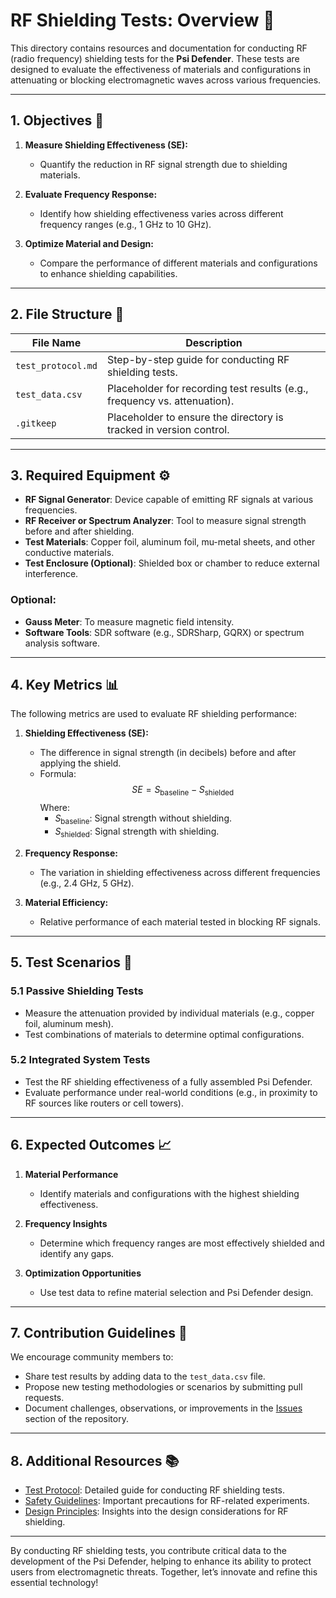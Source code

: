 # RF Shielding Tests: Overview 📡

This directory contains resources and documentation for conducting RF (radio frequency) shielding tests for the **Psi Defender**. These tests are designed to evaluate the effectiveness of materials and configurations in attenuating or blocking electromagnetic waves across various frequencies.

---

## 1. Objectives 🎯

1. **Measure Shielding Effectiveness (SE):**  
   - Quantify the reduction in RF signal strength due to shielding materials.

2. **Evaluate Frequency Response:**  
   - Identify how shielding effectiveness varies across different frequency ranges (e.g., 1 GHz to 10 GHz).

3. **Optimize Material and Design:**  
   - Compare the performance of different materials and configurations to enhance shielding capabilities.

---

## 2. File Structure 📂

| File Name              | Description                                                                 |
|------------------------|-----------------------------------------------------------------------------|
| `test_protocol.md`     | Step-by-step guide for conducting RF shielding tests.                      |
| `test_data.csv`        | Placeholder for recording test results (e.g., frequency vs. attenuation).  |
| `.gitkeep`             | Placeholder to ensure the directory is tracked in version control.         |

---

## 3. Required Equipment ⚙️

- **RF Signal Generator**: Device capable of emitting RF signals at various frequencies.  
- **RF Receiver or Spectrum Analyzer**: Tool to measure signal strength before and after shielding.  
- **Test Materials**: Copper foil, aluminum foil, mu-metal sheets, and other conductive materials.  
- **Test Enclosure (Optional)**: Shielded box or chamber to reduce external interference.  

### Optional:
- **Gauss Meter**: To measure magnetic field intensity.  
- **Software Tools**: SDR software (e.g., SDRSharp, GQRX) or spectrum analysis software.  

---

## 4. Key Metrics 📊

The following metrics are used to evaluate RF shielding performance:

1. **Shielding Effectiveness (SE):**  
   - The difference in signal strength (in decibels) before and after applying the shield.  
   - Formula:  
     $$
     SE = S_{\text{baseline}} - S_{\text{shielded}}
     $$
     Where:  
     - $S_{\text{baseline}}$: Signal strength without shielding.  
     - $S_{\text{shielded}}$: Signal strength with shielding.

2. **Frequency Response:**  
   - The variation in shielding effectiveness across different frequencies (e.g., 2.4 GHz, 5 GHz).

3. **Material Efficiency:**  
   - Relative performance of each material tested in blocking RF signals.

---

## 5. Test Scenarios 🧪

### 5.1 Passive Shielding Tests
- Measure the attenuation provided by individual materials (e.g., copper foil, aluminum mesh).  
- Test combinations of materials to determine optimal configurations.

### 5.2 Integrated System Tests
- Test the RF shielding effectiveness of a fully assembled Psi Defender.  
- Evaluate performance under real-world conditions (e.g., in proximity to RF sources like routers or cell towers).

---

## 6. Expected Outcomes 📈

1. **Material Performance**  
   - Identify materials and configurations with the highest shielding effectiveness.

2. **Frequency Insights**  
   - Determine which frequency ranges are most effectively shielded and identify any gaps.

3. **Optimization Opportunities**  
   - Use test data to refine material selection and Psi Defender design.

---

## 7. Contribution Guidelines 🤝

We encourage community members to:
- Share test results by adding data to the `test_data.csv` file.  
- Propose new testing methodologies or scenarios by submitting pull requests.  
- Document challenges, observations, or improvements in the [Issues](#) section of the repository.

---

## 8. Additional Resources 📚

- [Test Protocol](test_protocol.md): Detailed guide for conducting RF shielding tests.  
- [Safety Guidelines](../../docs/safety_guidelines.md): Important precautions for RF-related experiments.  
- [Design Principles](../../docs/design_principles.md): Insights into the design considerations for RF shielding.

---

By conducting RF shielding tests, you contribute critical data to the development of the Psi Defender, helping to enhance its ability to protect users from electromagnetic threats. Together, let’s innovate and refine this essential technology!